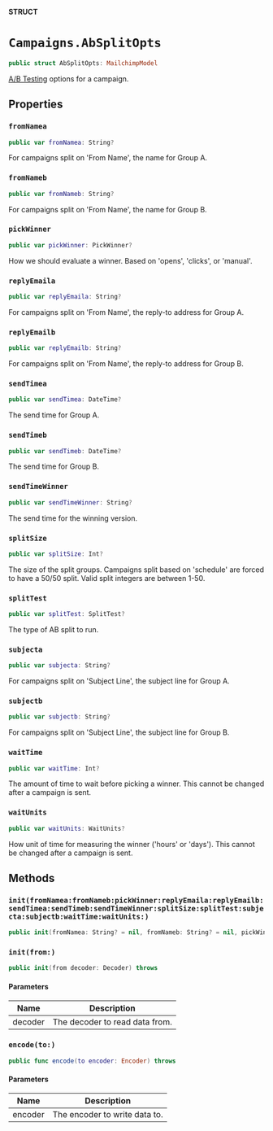 **STRUCT**

# `Campaigns.AbSplitOpts`

```swift
public struct AbSplitOpts: MailchimpModel
```

[A/B Testing](https://mailchimp.com/help/about-ab-testing-campaigns/) options for a campaign.

## Properties
### `fromNamea`

```swift
public var fromNamea: String?
```

For campaigns split on 'From Name', the name for Group A.

### `fromNameb`

```swift
public var fromNameb: String?
```

For campaigns split on 'From Name', the name for Group B.

### `pickWinner`

```swift
public var pickWinner: PickWinner?
```

How we should evaluate a winner. Based on 'opens', 'clicks', or 'manual'.

### `replyEmaila`

```swift
public var replyEmaila: String?
```

For campaigns split on 'From Name', the reply-to address for Group A.

### `replyEmailb`

```swift
public var replyEmailb: String?
```

For campaigns split on 'From Name', the reply-to address for Group B.

### `sendTimea`

```swift
public var sendTimea: DateTime?
```

The send time for Group A.

### `sendTimeb`

```swift
public var sendTimeb: DateTime?
```

The send time for Group B.

### `sendTimeWinner`

```swift
public var sendTimeWinner: String?
```

The send time for the winning version.

### `splitSize`

```swift
public var splitSize: Int?
```

The size of the split groups. Campaigns split based on 'schedule' are forced to have a 50/50 split. Valid split integers are between 1-50.

### `splitTest`

```swift
public var splitTest: SplitTest?
```

The type of AB split to run.

### `subjecta`

```swift
public var subjecta: String?
```

For campaigns split on 'Subject Line', the subject line for Group A.

### `subjectb`

```swift
public var subjectb: String?
```

For campaigns split on 'Subject Line', the subject line for Group B.

### `waitTime`

```swift
public var waitTime: Int?
```

The amount of time to wait before picking a winner. This cannot be changed after a campaign is sent.

### `waitUnits`

```swift
public var waitUnits: WaitUnits?
```

How unit of time for measuring the winner ('hours' or 'days'). This cannot be changed after a campaign is sent.

## Methods
### `init(fromNamea:fromNameb:pickWinner:replyEmaila:replyEmailb:sendTimea:sendTimeb:sendTimeWinner:splitSize:splitTest:subjecta:subjectb:waitTime:waitUnits:)`

```swift
public init(fromNamea: String? = nil, fromNameb: String? = nil, pickWinner: PickWinner? = nil, replyEmaila: String? = nil, replyEmailb: String? = nil, sendTimea: DateTime? = nil, sendTimeb: DateTime? = nil, sendTimeWinner: String? = nil, splitSize: Int? = nil, splitTest: SplitTest? = nil, subjecta: String? = nil, subjectb: String? = nil, waitTime: Int? = nil, waitUnits: WaitUnits? = nil)
```

### `init(from:)`

```swift
public init(from decoder: Decoder) throws
```

#### Parameters

| Name | Description |
| ---- | ----------- |
| decoder | The decoder to read data from. |

### `encode(to:)`

```swift
public func encode(to encoder: Encoder) throws
```

#### Parameters

| Name | Description |
| ---- | ----------- |
| encoder | The encoder to write data to. |